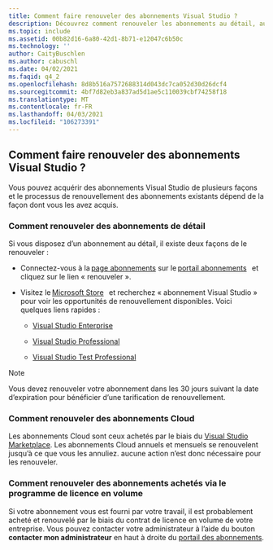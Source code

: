 ```yaml
---
title: Comment faire renouveler des abonnements Visual Studio ?
description: Découvrez comment renouveler les abonnements au détail, au Cloud et aux licences en volume
ms.topic: include
ms.assetid: 00b82d16-6a80-42d1-8b71-e12047c6b50c
ms.technology: ''
author: CaityBuschlen
ms.author: cabuschl
ms.date: 04/02/2021
ms.faqid: q4_2
ms.openlocfilehash: 8d8b516a7572688314d043dc7ca052d30d26dcf4
ms.sourcegitcommit: 4bf7d82eb3a837ad5d1ae5c110039cbf74258f18
ms.translationtype: MT
ms.contentlocale: fr-FR
ms.lasthandoff: 04/03/2021
ms.locfileid: "106273391"
---
```

## <a name="how-do-i-renew-visual-studio-subscriptions"></a>Comment faire renouveler des abonnements Visual Studio ? 

Vous pouvez acquérir des abonnements Visual Studio de plusieurs façons et le processus de renouvellement des abonnements existants dépend de la façon dont vous les avez acquis.

### <a name="how-to-renew-retail-subscriptions"></a>Comment renouveler des abonnements de détail 

Si vous disposez d’un abonnement au détail, il existe deux façons de le renouveler : 

- Connectez-vous à la [page abonnements](https://my.visualstudio.com/subscriptions) sur le [portail abonnements](https://my.visualstudio.com/benefits)   et cliquez sur le lien « renouveler ». 
- Visitez le [Microsoft Store](https://www.microsoft.com/store)   et recherchez « abonnement Visual Studio » pour voir les opportunités de renouvellement disponibles. Voici quelques liens rapides : 


    - [Visual Studio Enterprise](https://www.microsoft.com/p/visual-studio-enterprise-subscription/dg7gmgf0dst4?activetab=pivot%3aoverviewtab) 

    - [Visual Studio Professional](https://www.microsoft.com/p/visual-studio-professional-subscription/dg7gmgf0dst3?activetab=pivot%3aoverviewtab)

    - [Visual Studio Test Professional](https://www.microsoft.com/p/visual-studio-test-professional-subscription/dg7gmgf0dst6?activetab=pivot%3aoverviewtab) 

> [!Note]
> Vous devez renouveler votre abonnement dans les 30 jours suivant la date d’expiration pour bénéficier d’une tarification de renouvellement.

### <a name="how-to-renew-cloud-subscriptions"></a>Comment renouveler des abonnements Cloud
Les abonnements Cloud sont ceux achetés par le biais du [Visual Studio Marketplace](https://marketplace.visualstudio.com/).  Les abonnements Cloud annuels et mensuels se renouvelent jusqu’à ce que vous les annuliez. aucune action n’est donc nécessaire pour les renouveler.

### <a name="how-to-renew-subscriptions-purchased-through-volume-licensing"></a>Comment renouveler des abonnements achetés via le programme de licence en volume
Si votre abonnement vous est fourni par votre travail, il est probablement acheté et renouvelé par le biais du contrat de licence en volume de votre entreprise.  Vous pouvez contacter votre administrateur à l’aide du bouton **contacter mon administrateur** en haut à droite du [portail des abonnements](https://my.visualstudio.com/benefits).

